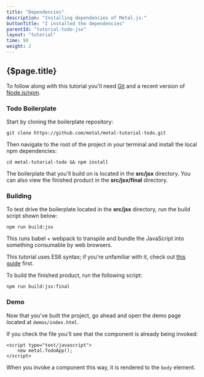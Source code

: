 ```yaml
---
title: "Dependencies"
description: "Installing dependencies of Metal.js."
buttonTitle: "I installed the dependencies"
parentId: "tutorial-todo-jsx"
layout: "tutorial"
time: 90
weight: 2
---
```


## {$page.title}

To follow along with this tutorial you'll need [Git](https://git-scm.com/) and
a recent version of [Node.js/npm](https://nodejs.org/).

### Todo Boilerplate

Start by cloning the boilerplate repository:

```text/x-sh
git clone https://github.com/metal/metal-tutorial-todo.git
```

Then navigate to the root of the project in your terminal and install the local
npm dependencies:

```text/x-sh
cd metal-tutorial-todo && npm install
```

The boilerplate that you'll build on is located in the **src/jsx** directory. 
You can also view the finished product in the **src/jsx/final** directory.

### Building

To test drive the boilerplate located in the **src/jsx** directory, run the 
build script shown below:

```text/x-sh
npm run build:jsx
```

This runs babel + webpack to transpile and bundle the JavaScript into something 
consumable by web browsers.

This tutorial uses ES6 syntax; if you're unfamiliar with it, check out 
[this guide](https://babeljs.io/learn-es2015/) first.

To build the finished product, run the following script:

```text/x-sh
npm run build:jsx:final
```

### Demo

Now that you've built the project, go ahead and open the demo page located at 
`demos/index.html`.

If you check the file you'll see that the component is already being invoked:

```text/xml
<script type="text/javascript">
	new metal.TodoApp();
</script>
```

When you invoke a component this way, it is rendered to the `body` element.
